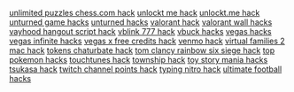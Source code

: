 <a href="https://datastudio.google.com/reporting/bfb97715-1cfe-4b0d-9199-5846cebb5322?s=unlimited-puzzles-chess-com-hack">unlimited puzzles chess.com hack</a>
<a href="https://datastudio.google.com/reporting/044727a3-19af-457f-bace-9050017e0b33?s=unlockt-me-hack">unlockt me hack</a>
<a href="https://datastudio.google.com/reporting/84c1479e-26f3-411a-ac35-4edf6aa80055?s=unlockt-me-hack">unlockt.me hack</a>
<a href="https://datastudio.google.com/reporting/ffdfcacf-d896-487b-92e8-515ea8a9115b?s=unturned-game-hacks">unturned game hacks</a>
<a href="https://datastudio.google.com/reporting/6ad9b1eb-467f-4aac-af16-0b815f5f3828?s=unturned-hacks">unturned hacks</a>
<a href="https://datastudio.google.com/reporting/ffbdd106-55cc-42a2-9dc5-aac55e2fccee?s=valorant-hack">valorant hack</a>
<a href="https://datastudio.google.com/reporting/0c2a3927-a05b-45ca-be5c-69a386826a30?s=valorant-wall-hacks">valorant wall hacks</a>
<a href="https://datastudio.google.com/reporting/8222d362-5967-45f9-8c6d-6df810a7b550?s=vayhood-hangout-script-hack">vayhood hangout script hack</a>
<a href="https://datastudio.google.com/reporting/e9159c00-57db-4248-965d-52a29d599954?s=vblink-777-hack">vblink 777 hack</a>
<a href="https://datastudio.google.com/reporting/1c729e03-21e7-43d9-a1da-2e83f2d33df3?s=vbuck-hacks">vbuck hacks</a>
<a href="https://datastudio.google.com/reporting/f3f5ae0f-4363-430b-9f7c-811d4f0f8fe1?s=vegas-hacks">vegas hacks</a>
<a href="https://datastudio.google.com/reporting/09103ca1-93e5-40f1-9eac-382ef3c38c5b?s=vegas-infinite-hacks">vegas infinite hacks</a>
<a href="https://datastudio.google.com/reporting/a336cee8-b049-4547-8b34-33fa368eca8e?s=vegas-x-free-credits-hack">vegas x free credits hack</a>
<a href="https://datastudio.google.com/reporting/effa6256-c920-4b1c-9da0-e90ea08851d6?s=venmo-hack">venmo hack</a>
<a href="https://datastudio.google.com/reporting/567cd5ca-64d8-4608-a7f9-f5f40a7ddd45?s=virtual-families-2-mac-hack">virtual families 2 mac hack</a>
<a href="https://datastudio.google.com/reporting/accf71c1-47f0-4113-b069-66035ecd0f5c?s=tokens-chaturbate-hack">tokens chaturbate hack</a>
<a href="https://datastudio.google.com/reporting/e8be2792-815c-4c59-9d87-08ff6d4c0f49?s=tom-clancy-rainbow-six-siege-hack">tom clancy rainbow six siege hack</a>
<a href="https://datastudio.google.com/reporting/ba90239c-6e2c-42c0-b4d5-1e6a58c7b223?s=top-pokemon-hacks">top pokemon hacks</a>
<a href="https://datastudio.google.com/reporting/117c3c1a-216e-4f2c-9c8d-a5b5943c1b8e?s=touchtunes-hack">touchtunes hack</a>
<a href="https://datastudio.google.com/reporting/43d318e4-e85e-47cb-8223-d394f9211322?s=township-hack">township hack</a>
<a href="https://datastudio.google.com/reporting/771481c0-cb09-47df-b60b-6c004c45589f?s=toy-story-mania-hacks">toy story mania hacks</a>
<a href="https://datastudio.google.com/reporting/14f0f309-4957-4471-8466-b529cc84fbdc?s=tsukasa-hack">tsukasa hack</a>
<a href="https://datastudio.google.com/reporting/7aba8883-8936-45b7-8061-ac320e5c30e2?s=twitch-channel-points-hack">twitch channel points hack</a>
<a href="https://datastudio.google.com/reporting/e43a30dd-01e2-44dd-9399-939854f21a22?s=typing-nitro-hack">typing nitro hack</a>
<a href="https://datastudio.google.com/reporting/f8e6d630-baaf-4595-b24b-105ccb09e0a5?s=ultimate-football-hacks">ultimate football hacks</a>
